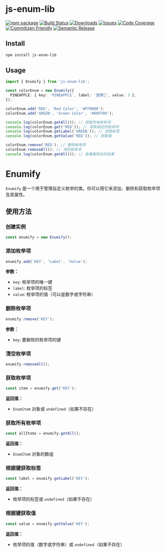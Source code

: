 # js-enum-lib

[![npm package][npm-img]][npm-url] [![Build Status][build-img]][build-url] [![Downloads][downloads-img]][downloads-url] [![Issues][issues-img]][issues-url] [![Code Coverage][codecov-img]][codecov-url] [![Commitizen Friendly][commitizen-img]][commitizen-url] [![Semantic Release][semantic-release-img]][semantic-release-url]

## Install

```bash
npm install js-enum-lib
```

## Usage

```ts
import { Enumify } from 'js-enum-lib';

const colorEnum = new Enumify({
  PINEAPPLE: { key: 'PINEAPPLE', label: '菠萝🍍', value: 3 },
});

colorEnum.add('RED', 'Red Color', '#FF0000');
colorEnum.add('GREEN', 'Green Color', '#00FF00');

console.log(colorEnum.getAll()); // 获取所有枚举项
console.log(colorEnum.get('RED')); // 获取指定的枚举项
console.log(colorEnum.getLabel('GREEN')); // 获取标签
console.log(colorEnum.getValue('RED')); // 获取值

colorEnum.remove('RED'); // 删除枚举项
colorEnum.removeAll(); // 清空枚举项
console.log(colorEnum.getAll()); // 查看删除后的结果
```

# Enumify

`Enumify` 是一个用于管理自定义枚举的类。你可以用它来添加、删除和获取枚举项及其属性。

## 使用方法

### 创建实例

```typescript
const enumify = new Enumify();
```

### 添加枚举项

```typescript
enumify.add('KEY', 'Label', 'Value');
```

**参数：**

- `key`: 枚举项的唯一键
- `label`: 枚举项的标签
- `value`: 枚举项的值（可以是数字或字符串）

### 删除枚举项

```typescript
enumify.remove('KEY');
```

**参数：**

- `key`: 要删除的枚举项的键

### 清空枚举项

```typescript
enumify.removeAll();
```

### 获取枚举项

```typescript
const item = enumify.get('KEY');
```

**返回值：**

- `EnumItem` 对象或 `undefined`（如果不存在）

### 获取所有枚举项

```typescript
const allItems = enumify.getAll();
```

**返回值：**

- `EnumItem` 对象的数组

### 根据键获取标签

```typescript
const label = enumify.getLabel('KEY');
```

**返回值：**

- 枚举项的标签或 `undefined`（如果不存在）

### 根据键获取值

```typescript
const value = enumify.getValue('KEY');
```

**返回值：**

- 枚举项的值（数字或字符串）或 `undefined`（如果不存在）

[build-img]: https://github.com/gexin1/js-enum-lib/actions/workflows/release.yml/badge.svg
[build-url]: https://github.com/gexin1/js-enum-lib/actions/workflows/release.yml
[downloads-img]: https://img.shields.io/npm/dt/js-enum-lib
[downloads-url]: https://www.npmtrends.com/js-enum-lib
[npm-img]: https://img.shields.io/npm/v/js-enum-lib
[npm-url]: https://www.npmjs.com/package/js-enum-lib
[issues-img]: https://img.shields.io/github/issues/gexin1/js-enum-lib
[issues-url]: https://github.com/gexin1/js-enum-lib/issues
[codecov-img]: https://codecov.io/gh/gexin1/js-enum-lib/branch/main/graph/badge.svg
[codecov-url]: https://codecov.io/gh/gexin1/js-enum-lib
[semantic-release-img]: https://img.shields.io/badge/%20%20%F0%9F%93%A6%F0%9F%9A%80-semantic--release-e10079.svg
[semantic-release-url]: https://github.com/semantic-release/semantic-release
[commitizen-img]: https://img.shields.io/badge/commitizen-friendly-brightgreen.svg
[commitizen-url]: http://commitizen.github.io/cz-cli/
